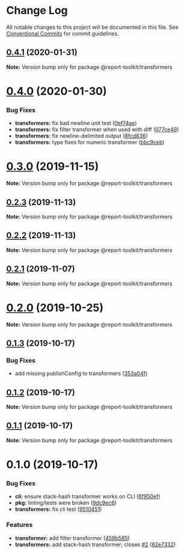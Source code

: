 # Change Log

All notable changes to this project will be documented in this file.
See [Conventional Commits](https://conventionalcommits.org) for commit guidelines.

## [0.4.1](https://github.com/ibm/report-toolkit/compare/v0.4.0...v0.4.1) (2020-01-31)

**Note:** Version bump only for package @report-toolkit/transformers

# [0.4.0](https://github.com/ibm/report-toolkit/compare/v0.3.0...v0.4.0) (2020-01-30)

### Bug Fixes

- **transformers:** fix bad newline unit test ([0ef74ae](https://github.com/ibm/report-toolkit/commit/0ef74aecfb7534fcbde44fa7dc9e77edb84c0639))
- **transformers:** fix filter transformer when used with diff ([077ce49](https://github.com/ibm/report-toolkit/commit/077ce49c90f978b9e53ee60599baca0102ff60e6))
- **transformers:** fix newline-delimited output ([8fcd836](https://github.com/ibm/report-toolkit/commit/8fcd836838ea4ca97dbdb1bfb4a95ae3c92ec6ef))
- **transformers:** type fixes for numeric transformer ([bbc9ceb](https://github.com/ibm/report-toolkit/commit/bbc9ceb624586fe1ee6b4e07ff20be5b80f9f1b1))

# [0.3.0](https://github.com/ibm/report-toolkit/compare/v0.2.3...v0.3.0) (2019-11-15)

**Note:** Version bump only for package @report-toolkit/transformers

## [0.2.3](https://github.com/ibm/report-toolkit/compare/v0.2.2...v0.2.3) (2019-11-13)

**Note:** Version bump only for package @report-toolkit/transformers

## [0.2.2](https://github.com/ibm/report-toolkit/compare/v0.2.1...v0.2.2) (2019-11-13)

**Note:** Version bump only for package @report-toolkit/transformers

## [0.2.1](https://github.com/ibm/report-toolkit/compare/v0.2.0...v0.2.1) (2019-11-07)

**Note:** Version bump only for package @report-toolkit/transformers

# [0.2.0](https://github.com/ibm/report-toolkit/compare/v0.1.3...v0.2.0) (2019-10-25)

**Note:** Version bump only for package @report-toolkit/transformers

## [0.1.3](https://github.com/ibm/report-toolkit/compare/v0.1.2...v0.1.3) (2019-10-17)

### Bug Fixes

- add missing publishConfig to transformers ([353a04f](https://github.com/ibm/report-toolkit/commit/353a04f3e64f62a308fbede756fc40efa4a39a8e))

## [0.1.2](https://github.com/ibm/report-toolkit/compare/v0.1.1...v0.1.2) (2019-10-17)

**Note:** Version bump only for package @report-toolkit/transformers

## [0.1.1](https://github.com/ibm/report-toolkit/compare/v0.1.0...v0.1.1) (2019-10-17)

**Note:** Version bump only for package @report-toolkit/transformers

# 0.1.0 (2019-10-17)

### Bug Fixes

- **cli:** ensure stack-hash transformer works on CLI ([6f950ef](https://github.com/ibm/report-toolkit/commit/6f950efed160e67b32a01e77f9dc529b0739e656))
- **pkg:** linting/tests were broken ([9dc9ec6](https://github.com/ibm/report-toolkit/commit/9dc9ec662f4c688cf4eb7fb53839a3267f037539))
- **transformers:** fix cli test ([9510451](https://github.com/ibm/report-toolkit/commit/9510451de7dbe53cf151af209b061922e160b5b1))

### Features

- **transformer:** add filter transformer ([458b585](https://github.com/ibm/report-toolkit/commit/458b5859cd065cd0859d0b89f49dcae7432c29ce))
- **transformers:** add stack-hash transformer; closes [#2](https://github.com/ibm/report-toolkit/issues/2) ([82e7332](https://github.com/ibm/report-toolkit/commit/82e73328551a8408dbe2963a3bb6d55b21ecf8ce))
